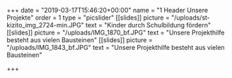 +++
date = "2019-03-17T15:46:20+00:00"
name = "1 Header Unsere Projekte"
order = 1
type = "picslider"
[[slides]]
picture = "/uploads/st-kizito_img_2724-min.JPG"
text = "Kinder durch Schulbildung fördern"
[[slides]]
picture = "/uploads/IMG_1870_bf.JPG"
text = "Unsere Projekthilfe besteht aus vielen Bausteinen"
[[slides]]
picture = "/uploads/IMG_1843_bf.JPG"
text = "Unsere Projekthilfe besteht aus vielen Bausteinen"

+++
